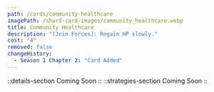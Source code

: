 ```yaml
---
path: /cards/community-healthcare
imagePath: /shard-card-images/community_healthcare.webp
title: Community Healthcare
description: "[Join Forces]: Regain HP slowly."
cost: "4"
removed: false
changeHistory:
  - Season 1 Chapter 2: "Card Added"
---
```

::details-section
Coming Soon
::
::strategies-section
Coming Soon
::